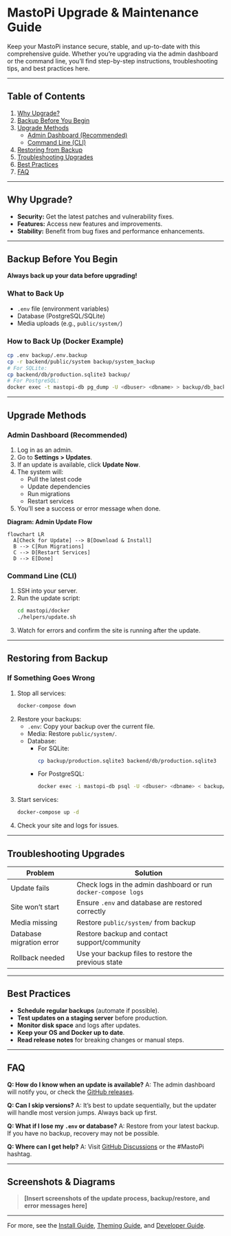 # MastoPi Upgrade & Maintenance Guide

Keep your MastoPi instance secure, stable, and up-to-date with this comprehensive guide. Whether you’re upgrading via the admin dashboard or the command line, you’ll find step-by-step instructions, troubleshooting tips, and best practices here.

---

## Table of Contents
1. [Why Upgrade?](#why-upgrade)
2. [Backup Before You Begin](#backup-before-you-begin)
3. [Upgrade Methods](#upgrade-methods)
   - [Admin Dashboard (Recommended)](#admin-dashboard-recommended)
   - [Command Line (CLI)](#command-line-cli)
4. [Restoring from Backup](#restoring-from-backup)
5. [Troubleshooting Upgrades](#troubleshooting-upgrades)
6. [Best Practices](#best-practices)
7. [FAQ](#faq)

---

## Why Upgrade?
- **Security:** Get the latest patches and vulnerability fixes.
- **Features:** Access new features and improvements.
- **Stability:** Benefit from bug fixes and performance enhancements.

---

## Backup Before You Begin
**Always back up your data before upgrading!**

### What to Back Up
- `.env` file (environment variables)
- Database (PostgreSQL/SQLite)
- Media uploads (e.g., `public/system/`)

### How to Back Up (Docker Example)
```sh
cp .env backup/.env.backup
cp -r backend/public/system backup/system_backup
# For SQLite:
cp backend/db/production.sqlite3 backup/
# For PostgreSQL:
docker exec -t mastopi-db pg_dump -U <dbuser> <dbname> > backup/db_backup.sql
```

---

## Upgrade Methods

### Admin Dashboard (Recommended)
1. Log in as an admin.
2. Go to **Settings > Updates**.
3. If an update is available, click **Update Now**.
4. The system will:
   - Pull the latest code
   - Update dependencies
   - Run migrations
   - Restart services
5. You’ll see a success or error message when done.

**Diagram: Admin Update Flow**
```
flowchart LR
  A[Check for Update] --> B[Download & Install]
  B --> C[Run Migrations]
  C --> D[Restart Services]
  D --> E[Done]
```

### Command Line (CLI)
1. SSH into your server.
2. Run the update script:
   ```sh
   cd mastopi/docker
   ./helpers/update.sh
   ```
3. Watch for errors and confirm the site is running after the update.

---

## Restoring from Backup

### If Something Goes Wrong
1. Stop all services:
   ```sh
   docker-compose down
   ```
2. Restore your backups:
   - `.env`: Copy your backup over the current file.
   - Media: Restore `public/system/`.
   - Database:
     - For SQLite:
       ```sh
       cp backup/production.sqlite3 backend/db/production.sqlite3
       ```
     - For PostgreSQL:
       ```sh
       docker exec -i mastopi-db psql -U <dbuser> <dbname> < backup/db_backup.sql
       ```
3. Start services:
   ```sh
   docker-compose up -d
   ```
4. Check your site and logs for issues.

---

## Troubleshooting Upgrades

| Problem | Solution |
|---------|----------|
| Update fails | Check logs in the admin dashboard or run `docker-compose logs` |
| Site won’t start | Ensure `.env` and database are restored correctly |
| Media missing | Restore `public/system/` from backup |
| Database migration error | Restore backup and contact support/community |
| Rollback needed | Use your backup files to restore the previous state |

---

## Best Practices
- **Schedule regular backups** (automate if possible).
- **Test updates on a staging server** before production.
- **Monitor disk space** and logs after updates.
- **Keep your OS and Docker up to date**.
- **Read release notes** for breaking changes or manual steps.

---

## FAQ

**Q: How do I know when an update is available?**
A: The admin dashboard will notify you, or check the [GitHub releases](https://github.com/youruser/mastopi/releases).

**Q: Can I skip versions?**
A: It’s best to update sequentially, but the updater will handle most version jumps. Always back up first.

**Q: What if I lose my `.env` or database?**
A: Restore from your latest backup. If you have no backup, recovery may not be possible.

**Q: Where can I get help?**
A: Visit [GitHub Discussions](https://github.com/youruser/mastopi/discussions) or the #MastoPi hashtag.

---

## Screenshots & Diagrams

> **[Insert screenshots of the update process, backup/restore, and error messages here]**

---

For more, see the [Install Guide](install.md), [Theming Guide](theming.md), and [Developer Guide](developing.md).
